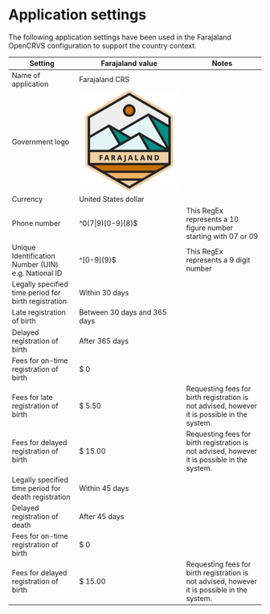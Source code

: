 # Application settings

The following application settings have been used in the Farajaland OpenCRVS configuration to support the country context. &#x20;

| Setting                                              | Farajaland value                                                                | Notes                                                                                        |
| ---------------------------------------------------- | ------------------------------------------------------------------------------- | -------------------------------------------------------------------------------------------- |
| Name of application                                  | Farajaland CRS                                                                  |                                                                                              |
| Government logo                                      | <img src="../../../.gitbook/assets/image (11) (1).png" alt="" data-size="line"> |                                                                                              |
| Currency                                             | United States dollar                                                            |                                                                                              |
| Phone number                                         | ^0(7\|9)\[0-9]{8}$                                                              | This RegEx represents a 10 figure number starting with 07 or 09                              |
| Unique Identification Number (UIN) e.g. National ID  | ^\[0-9]{9}$                                                                     | This RegEx represents a 9 digit number                                                       |
| Legally specified time period for birth registration | Within 30 days                                                                  |                                                                                              |
| Late registration of birth                           | Between 30 days and 365 days                                                    |                                                                                              |
| Delayed registration of birth                        | After 365 days                                                                  |                                                                                              |
| Fees for on-time registration of birth               | $ 0                                                                             |                                                                                              |
| Fees for late registration of birth                  | $ 5.50                                                                          | Requesting fees for birth registration is not advised, however it is possible in the system. |
| Fees for delayed registration of birth               | $ 15.00                                                                         | Requesting fees for birth registration is not advised, however it is possible in the system. |
| Legally specified time period for death registration | Within 45 days                                                                  |                                                                                              |
| Delayed registration of death                        | After 45 days                                                                   |                                                                                              |
| Fees for on-time registration of birth               | $ 0                                                                             |                                                                                              |
| Fees for delayed registration of birth               | $ 15.00                                                                         | Requesting fees for birth registration is not advised, however it is possible in the system. |
